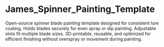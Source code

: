 # James_Spinner_Painting_Template
Open-source spinner blade painting template designed for consistent lure coating. Holds blades securely for even spray or dip painting. Adjustable slots fit multiple blade sizes. 3D-printable, reusable, and optimized for efficient finishing without overspray or movement during painting.
